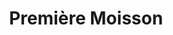 ---
title: "Première Moisson"
url: /montreal/premiere-moisson-chemin-de-la-cote-des-neiges/
shop: Bäckerei
---